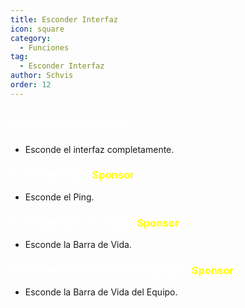 ```yaml
---
title: Esconder Interfaz
icon: square
category:
  - Funciones
tag:
  - Esconder Interfaz
author: Schvis
order: 12
---
```


## <span style='color:white;'>Esconder Interfaz:</span>
- Esconde el interfaz completamente.
### <span style='color:white;'>Esconder Ping: (</span><span style='color:yellow;'>Sponsor</span><span style='color:white;'>)</span>
- Esconde el Ping.
### <span style='color:white;'>Esconder Barra de Vida: (</span><span style='color:yellow;'>Sponsor</span><span style='color:white;'>)</span>
- Esconde la Barra de Vida.
### <span style='color:white;'>Esconder Barra de Vida del Equipo: (</span><span style='color:yellow;'>Sponsor</span><span style='color:white;'>)</span>
- Esconde la Barra de Vida del Equipo.